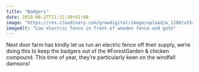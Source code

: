 ```yaml
---
title: "Badgers"
date: 2018-08-27T11:11:38+01:00
image: "https://res.cloudinary.com/growdigital/image/upload/w_1280/v1544305349/fence-30371461728.jpg"
imageAlt: "Low electric fence in front of wooden fence and gate"
---
```


Next door farm has kindly let us run an electric fence off their supply, we’re doing this to keep the badgers out of the #ForestGarden & chicken compound. This time of year, they’re particularly keen on the windfall damsons!
